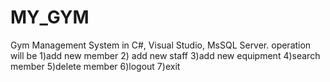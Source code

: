 # MY_GYM
Gym Management System in C#, Visual Studio, MsSQL Server.  operation will be  1)add new member 2) add new staff 3)add new equipment 4)search member 5)delete member 6)logout 7)exit
